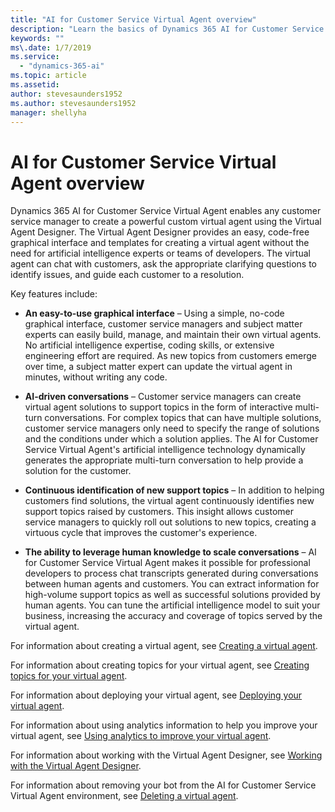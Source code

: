 ```yaml
---
title: "AI for Customer Service Virtual Agent overview"
description: "Learn the basics of Dynamics 365 AI for Customer Service Virtual Agent."
keywords: ""
ms\.date: 1/7/2019
ms.service:
  - "dynamics-365-ai"
ms.topic: article
ms.assetid: 
author: stevesaunders1952
ms.author: stevesaunders1952
manager: shellyha
---
```


# AI for Customer Service Virtual Agent overview

Dynamics 365 AI for Customer Service Virtual Agent enables any customer service manager to create a powerful custom virtual agent using the Virtual Agent Designer. The Virtual Agent Designer provides an easy, code-free graphical interface and templates for creating a virtual agent without the need for artificial intelligence experts or teams of developers. The virtual agent can chat with customers, ask the appropriate clarifying questions to identify issues, and guide each customer to a resolution.

Key features include:

* **An easy-to-use graphical interface** – Using a simple, no-code graphical interface, customer service managers and subject matter experts can easily build, manage, and maintain their own virtual agents. No artificial intelligence expertise, coding skills, or extensive engineering effort are required. As new topics from customers emerge over time, a subject matter expert can update the virtual agent in minutes, without writing any code.

* **AI-driven conversations** – Customer service managers can create virtual agent solutions to support topics in the form of interactive multi-turn conversations. For complex topics that can have multiple solutions, customer service managers only need to specify the range of solutions and the conditions under which a solution applies. The AI for Customer Service Virtual Agent's artificial intelligence technology dynamically generates the appropriate multi-turn conversation to help provide a solution for the customer.

* **Continuous identification of new support topics** – In addition to helping customers find solutions, the virtual agent continuously identifies new support topics raised by customers. This insight allows customer service managers to quickly roll out solutions to new topics, creating a virtuous cycle that improves the customer's experience.

* **The ability to leverage human knowledge to scale conversations** – AI for Customer Service Virtual Agent makes it possible for professional developers to process chat transcripts generated during conversations between human agents and customers. You can extract information for high-volume support topics as well as successful solutions provided by human agents. You can tune the artificial intelligence model to suit your business, increasing the accuracy and coverage of topics served by the virtual agent.

For information about creating a virtual agent, see [Creating a virtual agent](getting-started-create-bot.md).

For information about creating topics for your virtual agent, see [Creating topics for your virtual agent](getting-started-create-topics.md).

For information about deploying your virtual agent, see [Deploying your virtual agent](getting-started-deploy.md).

For information about using analytics information to help you improve your virtual agent, see [Using analytics to improve your virtual agent](getting-started-analytics.md).

For information about working with the Virtual Agent Designer, see [Working with the Virtual Agent Designer](getting-started-bot-designer.md).

For information about removing your bot from the AI for Customer Service Virtual Agent environment, see [Deleting a virtual agent](getting-started-delete-bot.md).